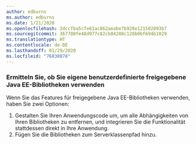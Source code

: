 ```yaml
---
author: edburns
ms.author: edburns
ms.date: 1/21/2020
ms.openlocfilehash: 2dccfba5cfe61ac862aeabe7b928e121502093b7
ms.sourcegitcommit: 367780fe48d977c82cb84208c128b0bf694b1029
ms.translationtype: HT
ms.contentlocale: de-DE
ms.lasthandoff: 01/29/2020
ms.locfileid: "76830878"
---
```

### <a name="determine-whether-you-are-using-your-own-custom-created-shared-java-ee-libraries"></a>Ermitteln Sie, ob Sie eigene benutzerdefinierte freigegebene Java EE-Bibliotheken verwenden

Wenn Sie das Features für freigegebene Java EE-Bibliotheken verwenden, haben Sie zwei Optionen:

1. Gestalten Sie Ihren Anwendungscode um, um alle Abhängigkeiten von Ihren Bibliotheken zu entfernen, und integrieren Sie die Funktionalität stattdessen direkt in Ihre Anwendung.
2. Fügen Sie die Bibliotheken zum Serverklassenpfad hinzu.
